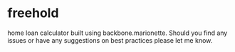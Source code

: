 freehold
========

home loan calculator built using backbone.marionette. Should you find any issues or have any suggestions on best practices please let me know.
